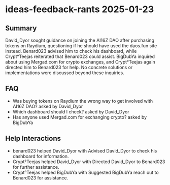 # ideas-feedback-rants 2025-01-23

## Summary
David_Dyor sought guidance on joining the AI16Z DAO after purchasing tokens on Raydium, questioning if he should have used the daos.fun site instead. Benard023 advised him to check his dashboard, while Crypt°Teejas reiterated that Benard023 could assist. BigDubYa inquired about using Mergad.com for crypto exchanges, and Crypt°Teejas again directed him to Benard023 for help. No concrete solutions or implementations were discussed beyond these inquiries.

## FAQ
- Was buying tokens on Raydium the wrong way to get involved with AI16Z DAO? asked by David_Dyor
- Which dashboard should I check? asked by David_Dyor
- Has anyone used Mergad.com for exchanging crypto? asked by BigDubYa

## Help Interactions
- benard023 helped David_Dyor with Advised David_Dyor to check his dashboard for information.
- Crypt°Teejas helped David_Dyor with Directed David_Dyor to Benard023 for further assistance.
- Crypt°Teejas helped BigDubYa with Suggested BigDubYa reach out to Benard023 for assistance.
